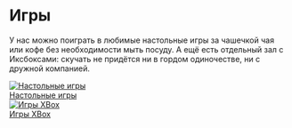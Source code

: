 # Игры

У нас можно поиграть в любимые настольные игры за чашечкой чая или кофе без необходимости мыть посуду. А ещё есть отдельный зал с Иксбоксами: скучать не придётся ни в гордом одиночестве, ни с дружной компанией.

<div class="row">
  <div class="col-sm-6">
    <a href="board_games/README.md" class="thumbnail">
      <img src="/games/board450#300.jpg" class="img-responsive" alt="Настольные игры">
      <div class="caption text-xs-center">
        Настольные игры
      </div>
    </a>
  </div>
  <div class="col-sm-6">
    <a href="xbox/README.md" class="thumbnail">
      <img src="http://placehold.it/450x300" class="img-responsive" alt="Игры XBox">
      <div class="caption text-xs-center">
        Игры XBox
      </div>
    </a>
  </div>
</div>